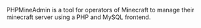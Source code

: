 PHPMineAdmin is a tool for operators of Minecraft to manage their minecraft server using a PHP and MySQL frontend.
